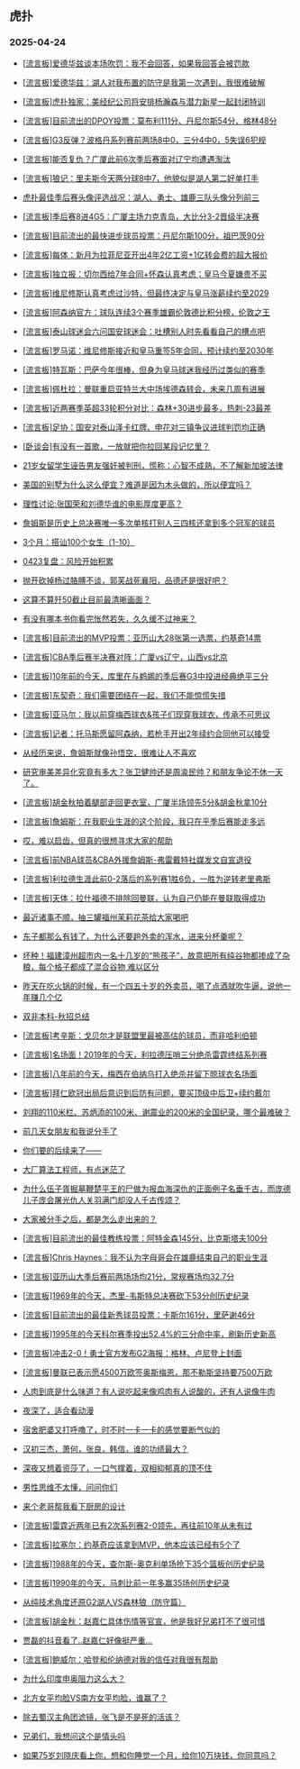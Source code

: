 ## 虎扑 
### 2025-04-24

+ [[流言板]爱德华兹谈本场吹罚：我不会回答，如果我回答会被罚款](https://bbs.hupu.com/632069814.html)

+ [[流言板]爱德华兹：湖人对我布置的防守是我第一次遇到，我很难破解](https://bbs.hupu.com/632069967.html)

+ [[流言板]虎扑独家：美经纪公司将安排杨瀚森与潜力新星一起封闭特训](https://bbs.hupu.com/632075186.html)

+ [[流言板]目前流出的DPOY投票：莫布利111分、丹尼尔斯54分、格林48分](https://bbs.hupu.com/632074844.html)

+ [[流言板]G3反弹？波格丹系列赛前两场8中0，三分4中0，5失误6犯规](https://bbs.hupu.com/632071129.html)

+ [[流言板]能否复仇？广厦此前6次季后赛面对辽宁均遭遇淘汰](https://bbs.hupu.com/632073549.html)

+ [[流言板]狼记：里夫斯今天两分球8中7，他貌似是湖人第二好单打手](https://bbs.hupu.com/632069675.html)

+ [虎扑最佳季后赛头像评选战况：湖人、勇士、雄鹿三队头像分列前三](https://bbs.hupu.com/632069428.html)

+ [[流言板]季后赛8进4G5：广厦主场力克青岛，大比分3-2晋级半决赛](https://bbs.hupu.com/632073543.html)

+ [[流言板]目前流出的最快进步球员投票：丹尼尔斯100分，祖巴茨90分](https://bbs.hupu.com/632075003.html)

+ [[流言板]每体：新月为拉菲尼亚开出4年2亿工资+1亿转会费的超大报价](https://bbs.hupu.com/632069435.html)

+ [[流言板]独立报：切尔西给7年合同+怀森认真考虑；皇马今夏嫌贵不买](https://bbs.hupu.com/632068640.html)

+ [[流言板]维尼修斯认真考虑过沙特，但最终决定与皇马涨薪续约至2029](https://bbs.hupu.com/632067175.html)

+ [[流言板]阿森纳官方：球队连续3个赛季雄霸伦敦德比积分榜，伦敦之王](https://bbs.hupu.com/632072839.html)

+ [[流言板]泰山球迷会六问国安球迷会：吐槽别人时先看看自己的槽点吧](https://bbs.hupu.com/632070932.html)

+ [[流言板]罗马诺：维尼修斯接近和皇马重签5年合同，预计续约至2030年](https://bbs.hupu.com/632065596.html)

+ [[流言板]特瓦斯：巴萨今年很棒，但身为皇马球迷我经历过类似的赛季](https://bbs.hupu.com/632066201.html)

+ [[流言板]佩杜拉：曼联重启亚特兰大中场埃德森转会，未来几周有进展](https://bbs.hupu.com/632062266.html)

+ [[流言板]近两赛季英超33轮积分对比：森林+30进步最多，热刺-23最差](https://bbs.hupu.com/632067140.html)

+ [[流言板]足协：国安对泰山泽卡红牌、申花对三镇争议进球判罚均正确](https://bbs.hupu.com/632071368.html)

+ [[卧谈会]有没有一首歌，一放就把你拉回某段记忆里？](https://bbs.hupu.com/632073226.html)

+ [21岁女留学生诬告男友强奸被判刑，慌称：心智不成熟，不了解新加坡法律](https://bbs.hupu.com/632071783.html)

+ [美国的别墅为什么这么便宜？难道是因为木头做的，所以便宜吗？](https://bbs.hupu.com/632069866.html)

+ [理性讨论:张国荣和刘德华谁的电影厚度更高？](https://bbs.hupu.com/632072163.html)

+ [詹姆斯是历史上总决赛唯一多次单核打别人三四核还拿到多个冠军的球员](https://bbs.hupu.com/632073074.html)

+ [3个月：搭讪100个女生（1-10）](https://bbs.hupu.com/632069647.html)

+ [0423复盘：风险开始积累](https://bbs.hupu.com/632072966.html)

+ [抛开砍掉杨过胳膊不谈，郭芙战死襄阳，品德还是很好吧？](https://bbs.hupu.com/632072031.html)

+ [这算不算歼50截止目前最清晰画面？](https://bbs.hupu.com/632072258.html)

+ [有没有哪本书你看完怅然若失，久久缓不过神来？](https://bbs.hupu.com/632071667.html)

+ [[流言板]目前流出的MVP投票：亚历山大28张第一选票，约基奇14票](https://bbs.hupu.com/632074684.html)

+ [[流言板]CBA季后赛半决赛对阵：广厦vs辽宁，山西vs北京](https://bbs.hupu.com/632073757.html)

+ [[流言板]10年前的今天，库里在与鹈鹕的季后赛G3中投进经典绝平三分](https://bbs.hupu.com/632075023.html)

+ [[流言板]东契奇：我们需要团结在一起，我们不能惊慌失措](https://bbs.hupu.com/632072397.html)

+ [[流言板]亚马尔：我以前穿梅西球衣&amp;孩子们现穿我球衣，传承不可思议](https://bbs.hupu.com/632074046.html)

+ [[流言板]记者：托马斯愿留阿森纳，若枪手开出2年续约合同他可以接受](https://bbs.hupu.com/632071561.html)

+ [从经历来说，詹姆斯就像孙悟空，很难让人不喜欢](https://bbs.hupu.com/632070804.html)

+ [研究审美差异化究竟有多大？张卫健帅还是周渝民帅？和朋友争论不休一天了。](https://bbs.hupu.com/632074679.html)

+ [[流言板]胡金秋拍着腿部走回更衣室，广厦半场领先5分&amp;胡金秋拿10分](https://bbs.hupu.com/632071784.html)

+ [[流言板]詹姆斯：在我职业生涯的这个阶段，我只在乎季后赛能走多远](https://bbs.hupu.com/632074753.html)

+ [哎，难以启齿，但真的很想寻求大家的帮助](https://bbs.hupu.com/632074884.html)

+ [[流言板]前NBA球员&amp;CBA外援詹姆斯-弗雷戴特社媒发文自宣退役](https://bbs.hupu.com/632076523.html)

+ [[流言板]利拉德生涯此前0-2落后的系列赛1胜6负，一胜为逆转老里弗斯](https://bbs.hupu.com/632075150.html)

+ [[流言板]天体：拉什福德不排除回曼联，认为自己仍能在曼联取得成功](https://bbs.hupu.com/632069861.html)

+ [最近诸事不顺，抽三罐福州茉莉花茶给大家喝吧](https://bbs.hupu.com/632075139.html)

+ [东子都那么有钱了，为什么还要趟外卖的浑水，进来分杯羹呢？](https://bbs.hupu.com/632074120.html)

+ [坏种！福建漳州超市内一名十几岁的“熊孩子”，故意把所有纯谷物都掺成了杂粮，每个格子都成了混合谷物  难以区分](https://bbs.hupu.com/632073699.html)

+ [昨天在吃火锅的时候，有一个四五十岁的外卖员，喝了点酒就吹牛逼，说他一年赚几个亿](https://bbs.hupu.com/632072761.html)

+ [双非本科-秋招总结](https://bbs.hupu.com/632074583.html)

+ [[流言板]考辛斯：戈贝尔才是联盟里最被高估的球员，而非哈利伯顿](https://bbs.hupu.com/632075591.html)

+ [[流言板]名场面！2019年的今天，利拉德压哨三分绝杀雷霆终结系列赛](https://bbs.hupu.com/632075554.html)

+ [[流言板]八年前的今天，梅西在伯纳乌打入绝杀并留下晾球衣名场面](https://bbs.hupu.com/632076196.html)

+ [[流言板]拜仁欧冠出局后意识到后防有问题，要买顶级中后卫+续约戴尔](https://bbs.hupu.com/632070006.html)

+ [刘翔的110米栏、苏炳添的100米、谢震业的200米的全国纪录，哪个最难破？](https://bbs.hupu.com/632076799.html)

+ [前几天女朋友和我说分手了](https://bbs.hupu.com/632075579.html)

+ [你们要的后续来了——](https://bbs.hupu.com/632075564.html)

+ [大厂算法工程师，有点迷茫了](https://bbs.hupu.com/632074559.html)

+ [为什么伍子胥掘墓鞭楚平王的尸做为报血海深仇的正面例子名垂千古，而庞德儿子庞会屠光仇人关羽满门却没人千古传颂？](https://bbs.hupu.com/632074522.html)

+ [大家被分手之后，都是怎么走出来的？](https://bbs.hupu.com/632074748.html)

+ [[流言板]目前流出的最佳教练投票：阿特金森145分，比克斯塔夫100分](https://bbs.hupu.com/632075888.html)

+ [[流言板]Chris Haynes：我不认为字母哥会在雄鹿结束自己的职业生涯](https://bbs.hupu.com/632075694.html)

+ [[流言板]亚历山大季后赛前两场场均21分，常规赛场均32.7分](https://bbs.hupu.com/632075669.html)

+ [[流言板]1969年的今天，杰里-韦斯特总决赛砍下53分创历史纪录](https://bbs.hupu.com/632076139.html)

+ [[流言板]目前流出的最佳新秀球员投票：卡斯尔161分，里萨谢46分](https://bbs.hupu.com/632075823.html)

+ [[流言板]1995年的今天科尔赛季投出52.4%的三分命中率，刷新历史新高](https://bbs.hupu.com/632075315.html)

+ [[流言板]冲击2-0！勇士官方发布G2海报：格林、卢尼登上封面](https://bbs.hupu.com/632075744.html)

+ [[流言板]曼联已表示愿4500万欧签奥斯梅恩，那不勒斯坚持要7500万欧](https://bbs.hupu.com/632073240.html)

+ [人肉到底是什么味道？有人说吃起来像鸡肉有人说酸的，还有人说像牛肉](https://bbs.hupu.com/632076696.html)

+ [夜深了，适合看动漫](https://bbs.hupu.com/632075790.html)

+ [宿舍肥婆又打呼噜了，时不时一卡一卡的感觉要断气似的](https://bbs.hupu.com/632076778.html)

+ [汉初三杰，萧何，张良，韩信，谁的功绩最大？](https://bbs.hupu.com/632075406.html)

+ [深夜又想着资莎了，一口气撑着，双相抑郁真的顶不住](https://bbs.hupu.com/632076157.html)

+ [男性思维不太懂，问问你们](https://bbs.hupu.com/632075993.html)

+ [来个老哥帮我看下厨房的设计](https://bbs.hupu.com/632075631.html)

+ [[流言板]雷霆近两年已有2次系列赛2-0领先，再往前10年从未有过](https://bbs.hupu.com/632076231.html)

+ [[流言板]拉塞尔：约基奇应该拿到MVP，他本应该已经有5个了](https://bbs.hupu.com/632077199.html)

+ [[流言板]1988年的今天，查尔斯-奥克利单场抢下35个篮板创历史纪录](https://bbs.hupu.com/632076287.html)

+ [[流言板]1990年的今天，马刺比前一年多赢35场创历史纪录](https://bbs.hupu.com/632076770.html)

+ [从纯技术角度还原G2湖人VS森林狼（防守篇）](https://bbs.hupu.com/632076095.html)

+ [[流言板]胡金秋：赵嘉仁具体伤情等官宣，他是我好兄弟打不了很可惜](https://bbs.hupu.com/632076224.html)

+ [贾磊的抖音看了..赵嘉仁好像挺严重…](https://bbs.hupu.com/632076101.html)

+ [[流言板]鲍威尔：哈登和伦纳德对我的信任对我很有帮助](https://bbs.hupu.com/632077249.html)

+ [为什么印度申奥阻力这么大？](https://bbs.hupu.com/632077362.html)

+ [北方女平均脸VS南方女平均脸，谁赢了？](https://bbs.hupu.com/632077293.html)

+ [除去蜀汉主角团滤镜，张飞是不是死的活该？](https://bbs.hupu.com/632076813.html)

+ [兄弟们，我想问这个是情头吗](https://bbs.hupu.com/632076307.html)

+ [如果75岁刘晓庆看上你，想和你睡觉一个月，给你10万块钱，你同意吗？](https://bbs.hupu.com/632077536.html)

